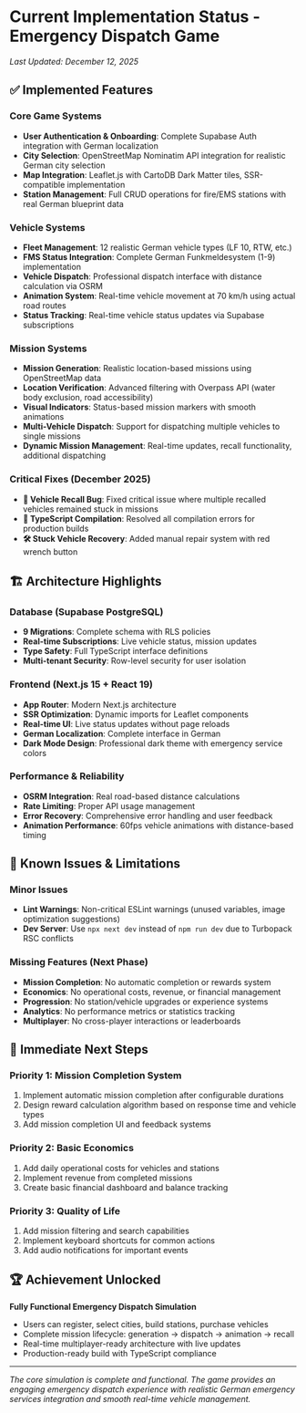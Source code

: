 # Current Implementation Status - Emergency Dispatch Game

*Last Updated: December 12, 2025*

## ✅ Implemented Features

### Core Game Systems
- **User Authentication & Onboarding**: Complete Supabase Auth integration with German localization
- **City Selection**: OpenStreetMap Nominatim API integration for realistic German city selection
- **Map Integration**: Leaflet.js with CartoDB Dark Matter tiles, SSR-compatible implementation
- **Station Management**: Full CRUD operations for fire/EMS stations with real German blueprint data

### Vehicle Systems
- **Fleet Management**: 12 realistic German vehicle types (LF 10, RTW, etc.)
- **FMS Status Integration**: Complete German Funkmeldesystem (1-9) implementation
- **Vehicle Dispatch**: Professional dispatch interface with distance calculation via OSRM
- **Animation System**: Real-time vehicle movement at 70 km/h using actual road routes
- **Status Tracking**: Real-time vehicle status updates via Supabase subscriptions

### Mission Systems  
- **Mission Generation**: Realistic location-based missions using OpenStreetMap data
- **Location Verification**: Advanced filtering with Overpass API (water body exclusion, road accessibility)
- **Visual Indicators**: Status-based mission markers with smooth animations
- **Multi-Vehicle Dispatch**: Support for dispatching multiple vehicles to single missions
- **Dynamic Mission Management**: Real-time updates, recall functionality, additional dispatching

### Critical Fixes (December 2025)
- **🚨 Vehicle Recall Bug**: Fixed critical issue where multiple recalled vehicles remained stuck in missions
- **🔧 TypeScript Compilation**: Resolved all compilation errors for production builds
- **🛠️ Stuck Vehicle Recovery**: Added manual repair system with red wrench button

## 🏗️ Architecture Highlights

### Database (Supabase PostgreSQL)
- **9 Migrations**: Complete schema with RLS policies
- **Real-time Subscriptions**: Live vehicle status, mission updates  
- **Type Safety**: Full TypeScript interface definitions
- **Multi-tenant Security**: Row-level security for user isolation

### Frontend (Next.js 15 + React 19)
- **App Router**: Modern Next.js architecture
- **SSR Optimization**: Dynamic imports for Leaflet components
- **Real-time UI**: Live status updates without page reloads
- **German Localization**: Complete interface in German
- **Dark Mode Design**: Professional dark theme with emergency service colors

### Performance & Reliability
- **OSRM Integration**: Real road-based distance calculations
- **Rate Limiting**: Proper API usage management
- **Error Recovery**: Comprehensive error handling and user feedback
- **Animation Performance**: 60fps vehicle animations with distance-based timing

## 🐛 Known Issues & Limitations

### Minor Issues
- **Lint Warnings**: Non-critical ESLint warnings (unused variables, image optimization suggestions)
- **Dev Server**: Use `npx next dev` instead of `npm run dev` due to Turbopack RSC conflicts

### Missing Features (Next Phase)
- **Mission Completion**: No automatic completion or rewards system
- **Economics**: No operational costs, revenue, or financial management
- **Progression**: No station/vehicle upgrades or experience systems  
- **Analytics**: No performance metrics or statistics tracking
- **Multiplayer**: No cross-player interactions or leaderboards

## 🎯 Immediate Next Steps

### Priority 1: Mission Completion System
1. Implement automatic mission completion after configurable durations
2. Design reward calculation algorithm based on response time and vehicle types
3. Add mission completion UI and feedback systems

### Priority 2: Basic Economics  
1. Add daily operational costs for vehicles and stations
2. Implement revenue from completed missions
3. Create basic financial dashboard and balance tracking

### Priority 3: Quality of Life
1. Add mission filtering and search capabilities
2. Implement keyboard shortcuts for common actions
3. Add audio notifications for important events

## 🏆 Achievement Unlocked

**Fully Functional Emergency Dispatch Simulation** 
- Users can register, select cities, build stations, purchase vehicles
- Complete mission lifecycle: generation → dispatch → animation → recall
- Real-time multiplayer-ready architecture with live updates
- Production-ready build with TypeScript compliance

---

*The core simulation is complete and functional. The game provides an engaging emergency dispatch experience with realistic German emergency services integration and smooth real-time vehicle management.*